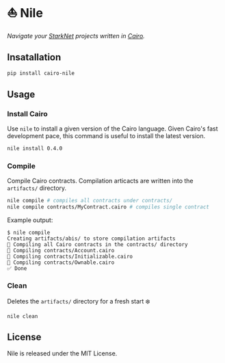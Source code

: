 # ⛵ Nile

_Navigate your [StarkNet](https://www.cairo-lang.org/docs/hello_starknet/index.html) projects written in [Cairo](cairo-lang.org)._

## Insatallation

```sh
pip install cairo-nile
```

## Usage

### Install Cairo

Use `nile` to install a given version of the Cairo language. Given Cairo's fast development pace, this command is useful to install the latest version.

```sh
nile install 0.4.0
```

### Compile

Compile Cairo contracts. Compilation articacts are written into the `artifacts/` directory.

```sh
nile compile # compiles all contracts under contracts/
nile compile contracts/MyContract.cairo # compiles single contract
```
Example output:
```
$ nile compile
Creating artifacts/abis/ to store compilation artifacts
🤖 Compiling all Cairo contracts in the contracts/ directory
🔨 Compiling contracts/Account.cairo
🔨 Compiling contracts/Initializable.cairo
🔨 Compiling contracts/Ownable.cairo
✅ Done
```

### Clean

Deletes the `artifacts/` directory for a fresh start ❄️

```
nile clean
```

## License
Nile is released under the MIT License.
